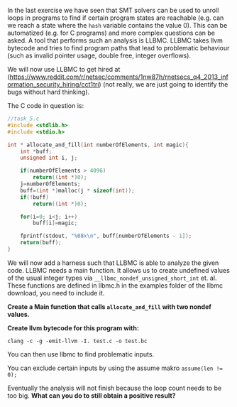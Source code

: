 In the last exercise we have seen that SMT solvers can be used to unroll loops
in programs to find if certain program states are reachable (e.g. can we reach
a state where the `hash` variable contains the value 0). This can be automatized (e.g. for C programs) and more complex questions can be asked. A tool that performs such an analysis is LLBMC. LLBMC takes llvm bytecode and tries to find program paths that lead to problematic behaviour (such as invalid pointer usage, double free, integer overflows). 

We will now use LLBMC to get hired at
(https://www.reddit.com/r/netsec/comments/1nw87h/rnetsecs_q4_2013_information_security_hiring/cct1tri)
(not really, we are just going to identify the bugs without hard thinking).

The C code in question is:

```C
//task_5.c
#include <stdlib.h>
#include <stdio.h>

int * allocate_and_fill(int numberOfElements, int magic){
    int *buff;
    unsigned int i, j;

    if(numberOfElements > 4096)
        return((int *)0);    
    j=numberOfElements;
    buff=(int *)malloc(j * sizeof(int));
    if(!buff)
        return((int *)0);

    for(i=0; i<j; i++)
        buff[i]=magic;

    fprintf(stdout, "%08x\n", buff[numberOfElements - 1]);
    return(buff);
}
```

We will now add a harness such that LLBMC is able to analyze the given code.
LLBMC needs a main function. It allows us to create undefined values of the
usual integer types via `__llbmc_nondef_unsigned_short_int` et. al. These functions are defined in llbmc.h in the examples folder of the llbmc download, you need to include it.

__Create a Main function that calls `allocate_and_fill` with two nondef values.__

__Create llvm bytecode for this program with:__

```
clang -c -g -emit-llvm -I. test.c -o test.bc
```


You can then use llbmc to find problematic inputs.

You can exclude certain inputs by using the assume makro `assume(len != 0);`

Eventually the analysis will not finish because the loop count needs to
be too big. __What can you do to still obtain a positive result?__
